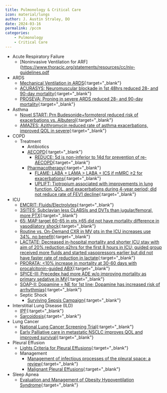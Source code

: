 ```yaml
---
title: Pulmonology & Critical Care
icon: material/lungs
author: J. Austin Straley, DO
date: 2024-03-16
permalink: /pccm
categories:
    - Pulmonology
    - Critical Care
---
```

- Acute Respiratory Failure
    - [Noninvasive Ventilation for ARF](https://www.thoracic.org/statements/resources/cc/niv-guidelines.pdf 
- ARDS
    - [Mechanical Ventilation in ARDS](https://pubmed.ncbi.nlm.nih.gov/28459336/){:target="_blank"}
    - [ACURASYS: Neuromuscular blockade in 1st 48hrs reduced 28- and 90-day mortality](https://pubmed.ncbi.nlm.nih.gov/20843245/){:target="_blank"}
    - [PROSEVA: Proning in severe ARDS reduced 28- and 90-day mortality](https://pubmed.ncbi.nlm.nih.gov/23688302/){:target="_blank"}
- Asthma
    - [Novel START: Prn Budesonide+formoterol reduced risk of exacerbations vs. Albuterol](https://pubmed.ncbi.nlm.nih.gov/31112386/){:target="_blank"}
    - [AMAZES: Azithromycin reduced rate of asthma exacerbations, improved QOL in severe](https://pubmed.ncbi.nlm.nih.gov/28687413/){:target="_blank"}
- COPD
    - Treatment
        - Antibiotics
        - [AECOPD](https://pubmed.ncbi.nlm.nih.gov/18321904/){:target="_blank"}
            - [REDUCE: 5d is non-inferior to 14d for prevention of re-AECOPD](http://www.ncbi.nlm.nih.gov/pubmed/23695200/){:target="_blank"}
        - [Pharmacotherapy](https://www.ncbi.nlm.nih.gov/pmc/articles/PMC7193862/){:target="_blank"}
            - [FLAME: LABA + LAMA > LABA + ICS if mMRC ≥2 for exacerbations](http://www.ncbi.nlm.nih.gov/pubmed/27181606/){:target="_blank"}
            - [UPLIFT: Tiotropium associated with improvements in lung function, QOL, and exacerbations during 4-year period; did not reduce rate of FEV1 decline](https://www.nejm.org/doi/full/10.1056/nejmoa0805800){:target="_blank"}
- ICU
    - [EMCRIT: Fluids/Electrolytes](https://emcrit.org/ibcc/toc/#nephrology/){:target="_blank"}
    - [3SITES: Subclavian less CLABSIs and DVTs than jugular/femoral, more PTX](https://pubmed.ncbi.nlm.nih.gov/26398070/){:target="_blank"}
    - [65: MAP target 60-65 in pts ≥65 did not have mortality difference in vasodilatory shock](https://pubmed.ncbi.nlm.nih.gov/32049269/){:target="_blank"}
    - [Routine vs. On-Demand CXR in MV pts in the ICU increases use 34%, no benefit](https://pubmed.ncbi.nlm.nih.gov/19896184/){:target="_blank"}
    - [LACTATE: Decreased in-hospital mortality and shorter ICU stay with aim of 20% reduction q2hrs for the first 8 hours in ICU; guided group received more fluids and started vasopressors earlier but did not have faster rate of reduction in lactate](https://pubmed.ncbi.nlm.nih.gov/20463176/){:target="_blank"}
    - [PRORATA: <10% increase in mortality at 30-60 days with procalcitonin-guided ABX](https://pubmed.ncbi.nlm.nih.gov/20097417/){:target="_blank"}
    - [SPICE-III: Precedex had more ADE w/o improving mortality as primary sedative in MV](https://pubmed.ncbi.nlm.nih.gov/31112380/){:target="_blank"}
    - [SOAP-II: Dopamine = NE for 1st line; Dopamine has increased risk of arrhythmias](https://pubmed.ncbi.nlm.nih.gov/20200382/){:target="_blank"}
    - Septic Shock
        - [Surviving Sepsis Campaign](https://pubmed.ncbi.nlm.nih.gov/18158437/){:target="_blank"}
- Interstitial Lung Disease (ILD) 
    - [IPF](https://pubmed.ncbi.nlm.nih.gov/30168753/){:target="_blank"}
    - [Sarcoidosis](https://www.ncbi.nlm.nih.gov/pmc/articles/PMC7159433/){:target="_blank"}
- Lung Cancer
    - [National Lung Cancer Screening Trial](https://www.nejm.org/doi/full/10.1056/NEJMoa1102873){:target="_blank"}
    - [Early Palliative care in metastatic NSCLC improves QOL and improved survival](https://pubmed.ncbi.nlm.nih.gov/20818875/){:target="_blank"}
- Pleural Effusion
    - [Lights Criteria for Pleural Effusions](https://www.acpjournals.org/doi/10.7326/0003-4819-77-4-507){:target="_blank"}
    - Management
        - [Management of infectious processes of the pleural space: a review](https://pubmed.ncbi.nlm.nih.gov/22536502/){:target="_blank"}
        - [Malignant Pleural Effusions](https://pubmed.ncbi.nlm.nih.gov/30272503/){:target="_blank"}
- Sleep Apnea
    - [Evaluation and Management of Obesity Hypoventilation Syndrome](https://www.ncbi.nlm.nih.gov/pmc/articles/PMC6680300/){:target="_blank"}